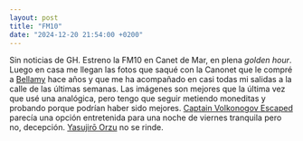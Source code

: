 ```yaml
---
layout: post
title: "FM10"
date: "2024-12-20 21:54:00 +0200"
---
```


Sin noticias de GH. Estreno la FM10 en Canet de Mar, en plena _golden hour_.
Luego en casa me llegan las fotos que saqué con la Canonet que le compré a
[Bellamy](https://www.japancamerahunter.com) hace años y que me ha acompañado
en casi todas mi salidas a la calle de las últimas semanas. Las imágenes son
mejores que la última vez que usé una analógica, pero tengo que seguir metiendo
moneditas y probando porque podrían haber sido mejores. [Captain Volkonogov
Escaped](https://letterboxd.com/javier/film/captain-volkonogov-escaped) parecía
una opción entretenida para una noche de viernes tranquila pero no, decepción.
[Yasujirō Orzu](https://bsky.app/profile/javier.bsky.social/post/3lcfjryqi7c24)
no se rinde.
